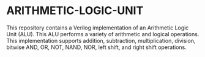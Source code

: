 # ARITHMETIC-LOGIC-UNIT
This repository contains a Verilog implementation of an Arithmetic Logic Unit (ALU). This ALU performs a variety of arithmetic and logical operations. This implementation supports addition, subtraction, multiplication, division, bitwise AND, OR, NOT, NAND, NOR, left shift, and right shift operations.
